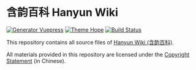 含韵百科 Hanyun Wiki
======================

[![Generator Vuepress](https://img.shields.io/badge/Generator-Vuepress-3eaf7c?style=flat-square&logo=vuedotjs)](https://v2.vuepress.vuejs.org)
[![Theme Hope](https://img.shields.io/badge/Theme-Hope-blue?&style=flat-square&logo=vuedotjs)](https://vuepress-theme-hope.github.io/v2/)
[![Build Status](https://img.shields.io/github/workflow/status/leirock/HanyunWiki/Deploy?&label=GitHub+Actions&style=flat-square&logo=gitHub+actions)](https://github.com/leirock/HanyunWiki/actions?query=workflow%3ADeploy)

This repository contains all source files of [Hanyun Wiki (含韵百科)](https://hanyun.pinlyu.com).

All materials provided in this repository are licensed under the [Copyright Statement](https://hanyun.pinlyu.com/about/copyright.html) (in Chinese).